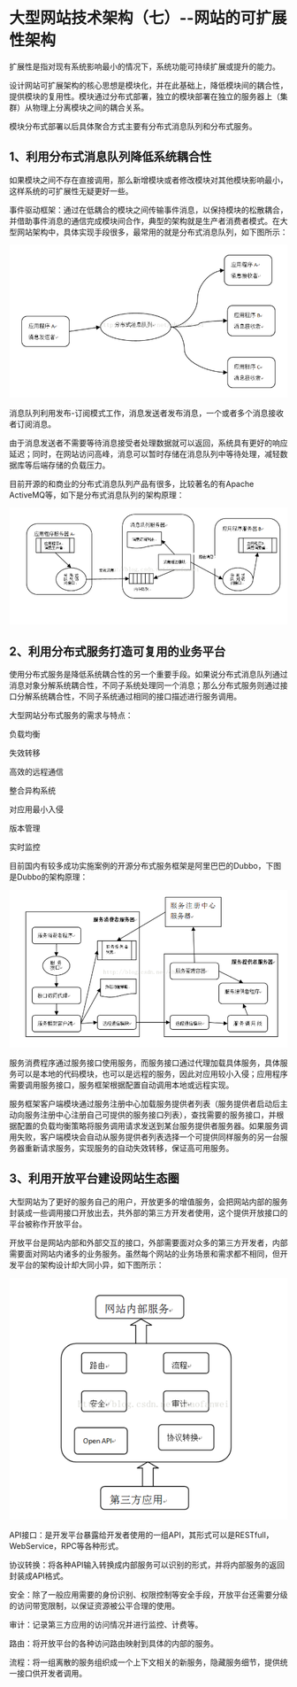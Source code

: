 # 大型网站技术架构（七）--网站的可扩展性架构

扩展性是指对现有系统影响最小的情况下，系统功能可持续扩展或提升的能力。


设计网站可扩展架构的核心思想是模块化，并在此基础上，降低模块间的耦合性，提供模块的复用性。模块通过分布式部署，独立的模块部署在独立的服务器上（集群）从物理上分离模块之间的耦合关系。



模块分布式部署以后具体聚合方式主要有分布式消息队列和分布式服务。


## 1、利用分布式消息队列降低系统耦合性


 如果模块之间不存在直接调用，那么新增模块或者修改模块对其他模块影响最小，这样系统的可扩展性无疑更好一些。



 事件驱动框架：通过在低耦合的模块之间传输事件消息，以保持模块的松散耦合，并借助事件消息的通信完成模块间合作，典型的架构就是生产者消费者模式。在大型网站架构中，具体实现手段很多，最常用的就是分布式消息队列，如下图所示：


![img](/static/image/20140607143036703.png)

消息队列利用发布-订阅模式工作，消息发送者发布消息，一个或者多个消息接收者订阅消息。


   由于消息发送者不需要等待消息接受者处理数据就可以返回，系统具有更好的响应延迟；同时，在网站访问高峰，消息可以暂时存储在消息队列中等待处理，减轻数据库等后端存储的负载压力。



   目前开源的和商业的分布式消息队列产品有很多，比较著名的有Apache ActiveMQ等，如下是分布式消息队列的架构原理：


![img](/static/image/20140607143051281.png)

## 2、利用分布式服务打造可复用的业务平台

使用分布式服务是降低系统耦合性的另一个重要手段。如果说分布式消息队列通过消息对象分解系统耦合性，不同子系统处理同一个消息；那么分布式服务则通过接口分解系统耦合性，不同子系统通过相同的接口描述进行服务调用。



大型网站分布式服务的需求与特点：

负载均衡

失效转移

高效的远程通信

整合异构系统

对应用最小入侵

版本管理

实时监控

目前国内有较多成功实施案例的开源分布式服务框架是阿里巴巴的Dubbo，下图是Dubbo的架构原理：

![img](/static/image/20140607143142000.png)

服务消费程序通过服务接口使用服务，而服务接口通过代理加载具体服务，具体服务可以是本地的代码模块，也可以是远程的服务，因此对应用较小入侵；应用程序需要调用服务接口，服务框架根据配置自动调用本地或远程实现。

服务框架客户端模块通过服务注册中心加载服务提供者列表（服务提供者启动后主动向服务注册中心注册自己可提供的服务接口列表），查找需要的服务接口，并根据配置的负载均衡策略将服务调用请求发送到某台服务提供者服务器。如果服务调用失败，客户端模块会自动从服务提供者列表选择一个可提供同样服务的另一台服务器重新请求服务，实现服务的自动失效转移，保证高可用服务。


## 3、利用开放平台建设网站生态圈

大型网站为了更好的服务自己的用户，开放更多的增值服务，会把网站内部的服务封装成一些调用接口开放出去，共外部的第三方开发者使用，这个提供开放接口的平台被称作开放平台。


开放平台是网站内部和外部交互的接口，外部需要面对众多的第三方开发者，内部需要面对网站内诸多的业务服务。虽然每个网站的业务场景和需求都不相同，但开发平台的架构设计却大同小异，如下图所示：


![img](/static/image/20140607143159671.png)

API接口：是开发平台暴露给开发者使用的一组API，其形式可以是RESTfull，WebService，RPC等各种形式。

协议转换：将各种API输入转换成内部服务可以识别的形式，并将内部服务的返回封装成API格式。

安全：除了一般应用需要的身份识别、权限控制等安全手段，开放平台还需要分级的访问带宽限制，以保证资源被公平合理的使用。

审计：记录第三方应用的访问情况并进行监控、计费等。

路由：将开放平台的各种访问路由映射到具体的内部的服务。

流程：将一组离散的服务组织成一个上下文相关的新服务，隐藏服务细节，提供统一接口供开发者调用。




